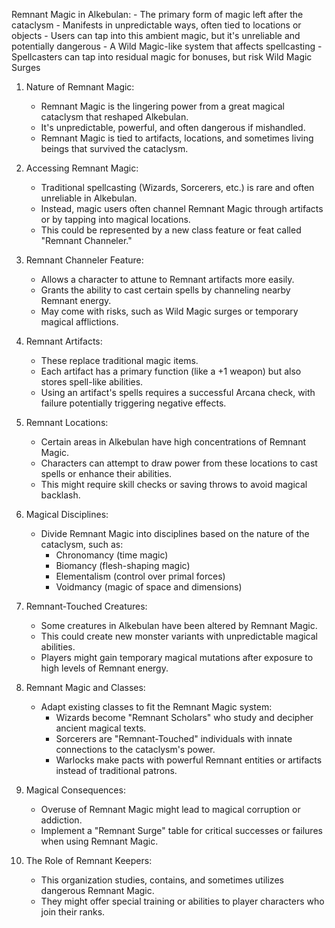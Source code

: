Remnant Magic in Alkebulan:
	   - The primary form of magic left after the cataclysm
	   - Manifests in unpredictable ways, often tied to locations or objects
	   - Users can tap into this ambient magic, but it's unreliable and potentially dangerous 
		   - A Wild Magic-like system that affects spellcasting
		   - Spellcasters can tap into residual magic for bonuses, but risk Wild Magic Surges

1. Nature of Remnant Magic:
   - Remnant Magic is the lingering power from a great magical cataclysm that reshaped Alkebulan.
   - It's unpredictable, powerful, and often dangerous if mishandled.
   - Remnant Magic is tied to artifacts, locations, and sometimes living beings that survived the cataclysm.

2. Accessing Remnant Magic:
   - Traditional spellcasting (Wizards, Sorcerers, etc.) is rare and often unreliable in Alkebulan.
   - Instead, magic users often channel Remnant Magic through artifacts or by tapping into magical locations.
   - This could be represented by a new class feature or feat called "Remnant Channeler."

3. Remnant Channeler Feature:
   - Allows a character to attune to Remnant artifacts more easily.
   - Grants the ability to cast certain spells by channeling nearby Remnant energy.
   - May come with risks, such as Wild Magic surges or temporary magical afflictions.

4. Remnant Artifacts:
   - These replace traditional magic items.
   - Each artifact has a primary function (like a +1 weapon) but also stores spell-like abilities.
   - Using an artifact's spells requires a successful Arcana check, with failure potentially triggering negative effects.

5. Remnant Locations:
   - Certain areas in Alkebulan have high concentrations of Remnant Magic.
   - Characters can attempt to draw power from these locations to cast spells or enhance their abilities.
   - This might require skill checks or saving throws to avoid magical backlash.

6. Magical Disciplines:
   - Divide Remnant Magic into disciplines based on the nature of the cataclysm, such as:
     - Chronomancy (time magic)
     - Biomancy (flesh-shaping magic)
     - Elementalism (control over primal forces)
     - Voidmancy (magic of space and dimensions)

7. Remnant-Touched Creatures:
   - Some creatures in Alkebulan have been altered by Remnant Magic.
   - This could create new monster variants with unpredictable magical abilities.
   - Players might gain temporary magical mutations after exposure to high levels of Remnant energy.

8. Remnant Magic and Classes:
   - Adapt existing classes to fit the Remnant Magic system:
     - Wizards become "Remnant Scholars" who study and decipher ancient magical texts.
     - Sorcerers are "Remnant-Touched" individuals with innate connections to the cataclysm's power.
     - Warlocks make pacts with powerful Remnant entities or artifacts instead of traditional patrons.

9. Magical Consequences:
   - Overuse of Remnant Magic might lead to magical corruption or addiction.
   - Implement a "Remnant Surge" table for critical successes or failures when using Remnant Magic.

10. The Role of Remnant Keepers:
    - This organization studies, contains, and sometimes utilizes dangerous Remnant Magic.
    - They might offer special training or abilities to player characters who join their ranks.